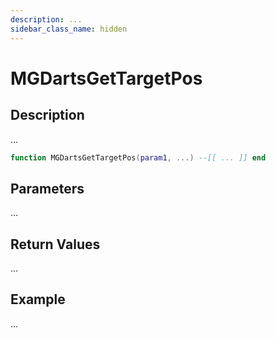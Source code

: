 ```yaml
---
description: ...
sidebar_class_name: hidden
---
```


# MGDartsGetTargetPos

## Description

...

```lua
function MGDartsGetTargetPos(param1, ...) --[[ ... ]] end
```

## Parameters

...

## Return Values

...

## Example

...

